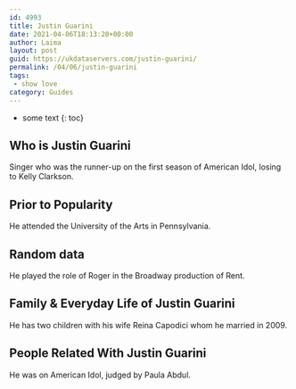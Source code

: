 ```yaml
---
id: 4993
title: Justin Guarini
date: 2021-04-06T18:13:20+00:00
author: Laima
layout: post
guid: https://ukdataservers.com/justin-guarini/
permalink: /04/06/justin-guarini
tags:
 - show love
category: Guides
---
```


* some text
{: toc}


## Who is Justin Guarini
                  
                  
                  
Singer who was the runner-up on the first season of American Idol, losing to Kelly Clarkson.
                  
              
            
              
            
                
                
                
## Prior to Popularity
                  
                  
                  
He attended the University of the Arts in Pennsylvania.
                  
              
            
              
            
                
                
                
## Random data
                  
                  
                  
He played the role of Roger in the Broadway production of Rent.
                  
              
            
              
            
                
                
                
## Family & Everyday Life of Justin Guarini
                  
                  
                  
He has two children with his wife Reina Capodici whom he married in 2009.
                  
              
            
              
            
                
                
                
## People Related With Justin Guarini
                  
                  
                  
He was on American Idol, judged by Paula Abdul.
                  
              
            
              
            
                
              
            
              
              
            
            
              
            
          
          
          